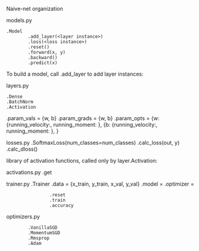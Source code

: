 Naive-net organization

models.py

	.Model
			.add_layer(<layer instance>)
			.loss(<loss instance>)
			.reset()
			.forward(x, y)
			.backward()
			.predict(x)


To build a model, call .add_layer to add layer instances:

layers.py

	.Dense
	.BatchNorm
	.Activation


<layer instance>
				.param_vals  = {w, b}
				.param_grads = {w, b}
				.param_opts  = {w: {running_velocity:, running_moment: }, 
							   {b: {running_velocity:, running_moment: }, }



losses.py
		.SoftmaxLoss(num_classes=num_classes)
											.calc_loss(out, y)
											.calc_dloss()





library of activation functions, called only by layer.Activation:

activations.py
				.get


trainer.py
			.Trainer
					.data = {x_train, y_train, x_val, y_val}
					.model = <model instance>
					.optimizer = <optimizer instance>

					.reset
					.train
					.accuracy


optimizers.py

			.VanillaSGD
			.MomentumSGD
			.Rmsprop
			.Adam
